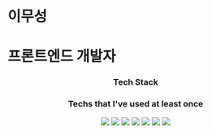 # 이무성
# 프론트엔드 개발자
<h3 align="center"> Tech Stack </h3>
<h3 align="center"> Techs that I've used at least once </h3>
<p align="center">
 <img src="https://img.shields.io/badge/HTML5-a83432?style=flat-square&logo=HTML5&logoColor=white"/>
<img src="https://img.shields.io/badge/CSS3-325aa8?style=flat-square&logo=CSS3&logoColor=white"/>
  <img src="https://img.shields.io/badge/JavaScript-FFCA28?style=flat-square&logo=JavaScript&logoColor=white"/>

<img src="https://img.shields.io/badge/React-32a85d?style=flat-square&logo=React&logoColor=white"/>
<img src="https://img.shields.io/badge/Next.js-32a8a4?style=flat-square&logo=Next.js&logoColor=white"/>
<img src="https://img.shields.io/badge/Node.js-7532a8?style=flat-square&logo=Node.js&logoColor=white"/>
  <img src="https://img.shields.io/badge/TypeScript-3e32a8?style=flat-square&logo=TypeScript&logoColor=white"/>




